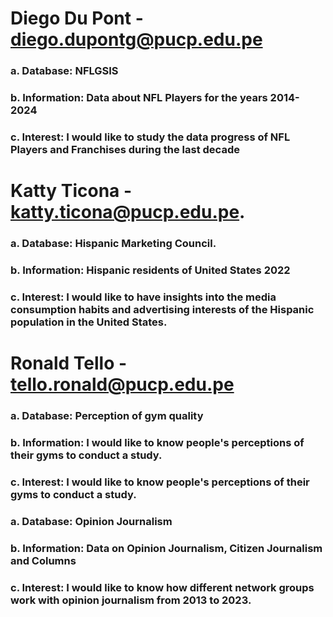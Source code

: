 # Diego Du Pont - diego.dupontg@pucp.edu.pe
### a. Database: NFLGSIS
### b. Information: Data about NFL Players for the years 2014-2024
### c. Interest: I would like to study the data progress of NFL Players and Franchises during the last decade

# Katty Ticona - katty.ticona@pucp.edu.pe.
### a. Database: Hispanic Marketing Council.
### b. Information: Hispanic residents of United States 2022
### c. Interest: I would like to have  insights into the media consumption habits and advertising interests of the Hispanic population in the United States.

# Ronald Tello - tello.ronald@pucp.edu.pe
### a. Database: Perception of gym quality
### b. Information: I would like to know people's perceptions of their gyms to conduct a study.
### c. Interest: I would like to know people's perceptions of their gyms to conduct a study.

### a. Database: Opinion Journalism
### b. Information: Data on Opinion Journalism, Citizen Journalism and Columns
### c. Interest: I would like to know how different network groups work with opinion journalism from 2013 to 2023.
